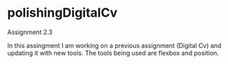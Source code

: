 # polishingDigitalCv
Assignment 2.3

In this assingment I am working on a previous assignment (Digital Cv) and updating it with new tools.
The tools being used are flexbox and position. 
